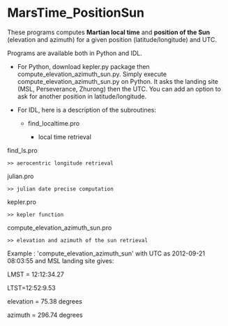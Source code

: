 # MarsTime_PositionSun
These programs computes __Martian local time__ and __position of the Sun__ (elevation and azimuth) for a given position (latitude/longitude) and UTC.

Programs are available both in Python and IDL.

* For Python, download kepler.py package then compute_elevation_azimuth_sun.py. Simply execute compute_elevation_azimuth_sun.py on Python. It asks the landing site (MSL, Perseverance, Zhurong) then the UTC. You can add an option to ask for another position in latitude/longitude.

* For IDL, here is a description of the subroutines:

	* find_localtime.pro

		* local time retrieval
	
find_ls.pro

	>> aerocentric longitude retrieval
	
julian.pro

	>> julian date precise computation
	
kepler.pro

	>> kepler function
	
compute_elevation_azimuth_sun.pro

	>> elevation and azimuth of the sun retrieval
  
Example : 'compute_elevation_azimuth_sun' with UTC as 2012-09-21 08:03:55 and MSL landing site gives:

LMST = 12:12:34.27

LTST=12:52:9.53

elevation = 75.38 degrees

azimuth = 296.74 degrees
  
